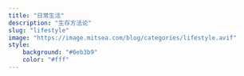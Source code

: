```yaml
---
title: "日常生活"
description: "生存方法论"
slug: "lifestyle"
image: "https://image.mitsea.com/blog/categories/lifestyle.avif"
style:
    background: "#6eb3b9"
    color: "#fff"
---
```

